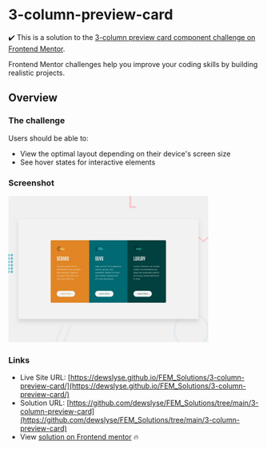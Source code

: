 # 3-column-preview-card

:heavy_check_mark: This is a solution to the [3-column preview card component challenge on Frontend Mentor](https://www.frontendmentor.io/challenges/3column-preview-card-component-pH92eAR2-).

Frontend Mentor challenges help you improve your coding skills by building realistic projects.

## Overview

### The challenge

Users should be able to:

- View the optimal layout depending on their device's screen size
- See hover states for interactive elements

### Screenshot

<img src="./design/desktop-preview.jpg" alt="screenshot" width="400"/>
  
### Links

- Live Site URL: [https://dewslyse.github.io/FEM_Solutions/3-column-preview-card/](https://dewslyse.github.io/FEM_Solutions/3-column-preview-card/)
- Solution URL: [https://github.com/dewslyse/FEM_Solutions/tree/main/3-column-preview-card](https://github.com/dewslyse/FEM_Solutions/tree/main/3-column-preview-card)
- View [solution on Frontend mentor](https://www.frontendmentor.io/solutions/3-column-preview-card-solution-JwGfwpSja) :fire:
